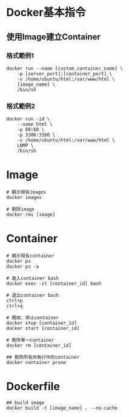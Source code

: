 # Docker基本指令

## 使用Image建立Container

### 格式範例1
```
docker run --name [custom_container_name] \
    -p [server_port]:[container_port] \
    -v /home/ubuntu/html:/var/www/html \
    [image_name] \
    /bin/sh
```

### 格式範例2
```
docker run -id \
    --name html \
    -p 80:80 \
    -p 3306:3306 \
    -v /home/ubuntu/html:/var/www/html \
    LNMP \
    /bin/sh
```


# Image
```
# 顯示現有images
docker images

# 刪除image
docker rmi [image]
```
# Container
```
# 顯示現有container
docker ps
docker ps -a

# 進入container bash
docker exec -it [container_id] bash

# 退出container bash
ctrl+p
ctrl+q

# 開啟、停止container
docker stop [container_id]
docker start [container_id]

# 刪除單一container
docker rm [container_id]

## 刪除所有非執行中的container
docker container prune
```

# Dockerfile
```
## build image
docker build -t [image_name] . --no-cache
```
